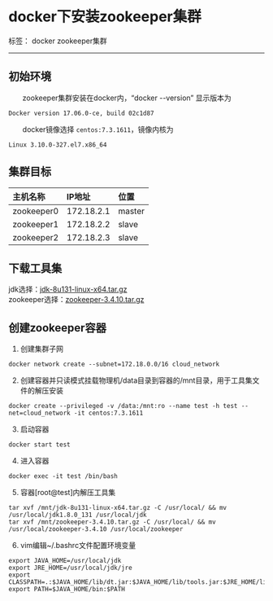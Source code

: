 
# docker下安装zookeeper集群

标签： docker zookeeper集群

---
## 初始环境
&#160; &#160; &#160; &#160;zookeeper集群安装在docker内，“docker --version” 显示版本为
```
Docker version 17.06.0-ce, build 02c1d87
```
&#160; &#160; &#160; &#160;docker镜像选择 `centos:7.3.1611`，镜像内核为
```
Linux 3.10.0-327.el7.x86_64
```
## 集群目标
|主机名称|IP地址|位置|
|:---|:---|:---|
|zookeeper0|172.18.2.1|master|
|zookeeper1|172.18.2.2|slave|
|zookeeper2|172.18.2.3|slave|
## 下载工具集
jdk选择：[jdk-8u131-linux-x64.tar.gz](http://www.oracle.com/technetwork/java/javase/downloads/jdk8-downloads-2133151.html)  
zookeeper选择：[zookeeper-3.4.10.tar.gz](https://mirrors.tuna.tsinghua.edu.cn/apache/zookeeper/)
## 创建zookeeper容器

1. 创建集群子网  
```
docker network create --subnet=172.18.0.0/16 cloud_network
```
2. 创建容器并只读模式挂载物理机/data目录到容器的/mnt目录，用于工具集文件的解压安装
```
docker create --privileged -v /data:/mnt:ro --name test -h test --net=cloud_network -it centos:7.3.1611
```
3. 启动容器
```
docker start test
```
4. 进入容器
```
docker exec -it test /bin/bash
```
5. 容器[root@test]内解压工具集
```
tar xvf /mnt/jdk-8u131-linux-x64.tar.gz -C /usr/local/ && mv /usr/local/jdk1.8.0_131 /usr/local/jdk
tar xvf /mnt/zookeeper-3.4.10.tar.gz -C /usr/local/ && mv /usr/local/zookeeper-3.4.10 /usr/local/zookeeper
```
6. vim编辑~/.bashrc文件配置环境变量
```
export JAVA_HOME=/usr/local/jdk
export JRE_HOME=/usr/local/jdk/jre
export CLASSPATH=.:$JAVA_HOME/lib/dt.jar:$JAVA_HOME/lib/tools.jar:$JRE_HOME/lib:$CLASSPATH
export PATH=$JAVA_HOME/bin:$PATH
```
